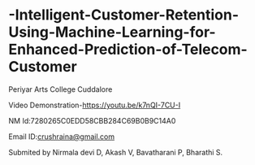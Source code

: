 # -Intelligent-Customer-Retention-Using-Machine-Learning-for-Enhanced-Prediction-of-Telecom-Customer

Periyar Arts College Cuddalore

Video Demonstration-https://youtu.be/k7nQI-7CU-I

NM Id:7280265C0EDD58CBB284C69B0B9C14A0

Email ID:crushraina@gmail.com

Submited by 
Nirmala devi D,
Akash V,
Bavatharani P,
Bharathi S.
